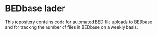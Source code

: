 # BEDbase lader

This repository contains code for automated BED file uploads to BEDbase and for tracking the number of files in BEDbase on a weekly basis.
